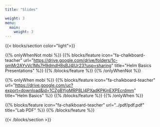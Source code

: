 ```yaml
---
title: "Slides"

weight: 3
menu:
  main:
    weight: 3
---
```


{{< blocks/section color="light">}}

{{% onlyWhenNot mobi %}}
{{% blocks/feature icon="fa-chalkboard-teacher" url="https://drive.google.com/drive/folders/1c-qmMr2AYvVc1Ms7H9dmdH8sBJ4lUr23?usp=sharing" title="Helm Basics Presentations" %}}
{{% /blocks/feature %}}
{{% /onlyWhenNot %}}

{{% onlyWhen mobi %}}
{{% blocks/feature icon="fa-chalkboard-teacher" url="https://drive.google.com/uc?export=download&id=1CZgBYjoMRP8Ll4PXadKPKjnEXPEcrdmm" title="Helm Basics" %}}
{{% /blocks/feature %}}
{{% /onlyWhen %}}

{{% blocks/feature icon="fa-chalkboard-teacher" url="../pdf/pdf.pdf" title="Lab PDF" %}}
{{% /blocks/feature %}}

{{< /blocks/section >}}
